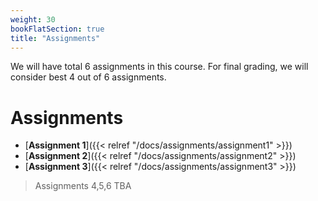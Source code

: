 ```yaml
---
weight: 30
bookFlatSection: true
title: "Assignments"
---
```


We will have total 6 assignments in this course. For final grading, we will consider best 4 out of 6 assignments. 

# Assignments

- [**Assignment 1**]({{< relref "/docs/assignments/assignment1" >}})
- [**Assignment 2**]({{< relref "/docs/assignments/assignment2" >}})
- [**Assignment 3**]({{< relref "/docs/assignments/assignment3" >}})

> Assignments 4,5,6 TBA
